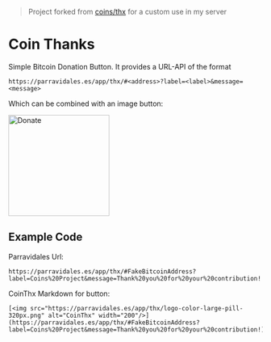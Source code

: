 > Project forked from [coins/thx](https://github.com/coins/thx) for a custom use in my server

# Coin Thanks
Simple Bitcoin Donation Button. It provides a URL-API of the format 
```
https://parravidales.es/app/thx/#<address>?label=<label>&message=<message>
```
Which can be combined with an image button:

[<img src="https://parravidales.es/app/thx/logo-color-large-pill-320px.png" alt="Donate" width="200"/>](https://parravidales.es/app/thx/#FakeBitcoinAddress?label=Coins%20Project&message=Thank%20you%20for%20your%20contribution!)

## Example Code
Parravidales Url:
```
https://parravidales.es/app/thx/#FakeBitcoinAddress?label=Coins%20Project&message=Thank%20you%20for%20your%20contribution!
```
CoinThx Markdown for button:
```
[<img src="https://parravidales.es/app/thx/logo-color-large-pill-320px.png" alt="CoinThx" width="200"/>](https://parravidales.es/app/thx/#FakeBitcoinAddress?label=Coins%20Project&message=Thank%20you%20for%20your%20contribution!)
```
